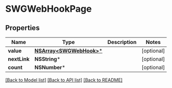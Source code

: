 # SWGWebHookPage

## Properties
Name | Type | Description | Notes
------------ | ------------- | ------------- | -------------
**value** | [**NSArray&lt;SWGWebHook&gt;***](SWGWebHook.md) |  | [optional] 
**nextLink** | **NSString*** |  | [optional] 
**count** | **NSNumber*** |  | [optional] 

[[Back to Model list]](../README.md#documentation-for-models) [[Back to API list]](../README.md#documentation-for-api-endpoints) [[Back to README]](../README.md)


